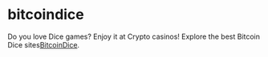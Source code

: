 # bitcoindice
Do you love Dice games?
Enjoy it at Crypto casinos!
Explore the best Bitcoin Dice sites[BitcoinDice](https://bitcoindice.info/).
